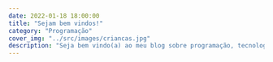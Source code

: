 ```yaml
---
date: 2022-01-18 18:00:00
title: "Sejam bem vindos!"
category: "Programação"
cover_img: "../src/images/criancas.jpg"
description: "Seja bem vindo(a) ao meu blog sobre programação, tecnologia e dados!"
---
```


